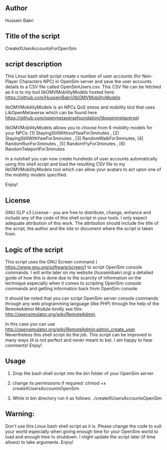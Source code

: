 Author
-----
Hussein Bakri

Title of the script
--------------------
CreateXUserAccountsForOpenSim

script description 
------------------
This Linux bash shell script create x number of user accounts (for Non-Player Characters NPC) in OpenSim server and save the user accounts details to a CSV file called OpenSimUsers.csv.
This CSV file can be fetched as it is to my tool  libOMVMobilityModels hosted here: https://github.com/HusseinBakri/libOMVMobilityModels

libOMVMobilityModels is an NPCs QoS stress and mobility tool that uses LibOpenMetaverse which can be found here   https://github.com/openmetaversefoundation/libopenmetaverse)

libOMVMobilityModels allows you to choose from 6 mobility models for your NPCs:
[1] StayingStillWithoutYawFor3minutes , [2] StayingStillWithYawFor3minutes , [3] RandomWalkFor3minutes, [4] RandomRunFor3minutes , [5] RandomFlyFor3minutes , [6] RandomTeleportFor3minutes 

In a nutshell you can now create hundreds of user accounts automatically using this shell script and load the resulting  CSV file to my libOMVMobilityModels tool which can allow your avatars to act upon one of the mobility models specified. 

Enjoy!

License
-------
GNU GLP v3 License - you are free to distribute, change, enhance and include any of the code of this shell script in your tools. I only expect  adequate attribution of this work. The attribution should include the title of the script, the author and the site or document where the script is taken from.

Logic of the script
------------------
This script uses the GNU Screen command ( https://www.gnu.org/software/screen/) to script OpenSim console commands. I will write later on my website (husseinbakri.org) a detailed guide of how this is done due to the scarcity of information on the technique especially when it comes to scripting OpenSim console commands and getting information back from OpenSim console.

It  should be noted that you can script OpenSim server console commands through any web programming language (like PHP) through the help of the RemoteAdmin Module kindly see this: http://opensimulator.org/wiki/RemoteAdmin. 

In this case you can use http://opensimulator.org/wiki/RemoteAdmin:admin_create_user. 
Nevertheless this shell script do the job. This script can be improved in many ways (it is not perfect and never meant to be). I am happy to hear comments! Enjoy!

Usage
-----
1) Drop the bash shell script into the bin folder of your OpenSim server

2) change its permissions if required: chmod +x createXUsersAccountsOpenSim

3) While in bin directory run it as follows: ./createXUsersAccountsOpenSim

Warning:
-------
Don't use this Linux bash shell script as it is. Please change the  code to suit your world especially when giving enough time for your OpenSim world to load and enough time to shutdown. I might update the script later (if time allows) to take arguments. Enjoy!
